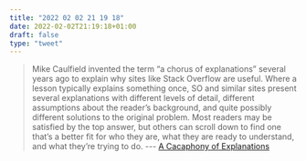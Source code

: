 ```yaml
---
title: "2022 02 02 21 19 18"
date: 2022-02-02T21:19:18+01:00
draft: false
type: "tweet"
---
```

> Mike Caulfield invented the term “a chorus of explanations” several years ago to explain why sites like Stack Overflow are useful. Where a lesson typically explains something once, SO and similar sites present several explanations with different levels of detail, different assumptions about the reader’s background, and quite possibly different solutions to the original problem. Most readers may be satisfied by the top answer, but others can scroll down to find one that’s a better fit for who they are, what they are ready to understand, and what they’re trying to do. --- [A Cacaphony of Explanations](https://third-bit.com/2022/01/16/cacaphony-of-explanations/)
